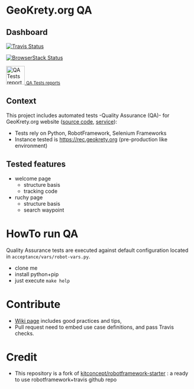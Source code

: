 
# GeoKrety.org QA

## Dashboard


<p align="center">

[![Travis Status](https://travis-ci.org/geokrety/geokrety-website-qa.svg?branch=master)](https://travis-ci.org/geokrety/geokrety-website-qa)<br/>

[![BrowserStack Status](https://automate.browserstack.com/badge.svg?badge_key=SGZSTjVSc2d0d1FSRDg4c1c3bE80akFPVVk3anBySFQ0REk5SVBkbWxaOD0tLXIrL3FRMjFVcFZtZzJEV1VITVJ1ZVE9PQ%3D%3D--3680a826bcdde55a8dec3a3d1a086bcac9a48fd8)](https://automate.browserstack.com/public-build/SGZSTjVSc2d0d1FSRDg4c1c3bE80akFPVVk3anBySFQ0REk5SVBkbWxaOD0tLXIrL3FRMjFVcFZtZzJEV1VITVJ1ZVE9PQ%3D%3D--3680a826bcdde55a8dec3a3d1a086bcac9a48fd8)

<a href="https://geokrety.github.io/geokrety-website-qa/"><img src="https://image.flaticon.com/icons/svg/203/203165.svg" width="50" alt="QA Tests reports"/> <small>QA Tests reports</small></a>

</p>

## Context

This project includes automated tests -Quality Assurance (QA)- for  GeoKrety.org website ([source code](https://github.com/geokrety/geokrety-website), [service](https://geokrety.org)):
- Tests rely on Python, RobotFramework, Selenium Frameworks
- Instance tested is https://rec.geokrety.org (pre-production like environment)

## Tested features
- welcome page 
   - structure basis
   - tracking code
- ruchy page 
   - structure basis
   - search waypoint

# HowTo run QA

Quality Assurance tests are executed against default configuration located in `acceptance/vars/robot-vars.py`.

- clone me
- install python+pip
- just execute `make help`

# Contribute
- [Wiki page](https://github.com/geokrety/geokrety-website-qa/wiki) includes good practices and tips,
- Pull request need to embed use case definitions, and pass Travis checks.


# Credit

- This repository is a fork of [kitconcept/robotframework-starter](https://github.com/kitconcept/robotframework-starter) : a ready to use robotframework+travis github repo

